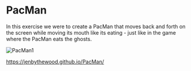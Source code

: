 # PacMan

In this exercise we were to create a PacMan that moves back and forth on the screen while moving its mouth like its eating - just like in the game where the PacMan eats the ghosts.

![PacMan1](https://github.com/jenbythewood/PacMan/assets/145355065/a797ceab-7139-4e6d-b9d4-0ff4e5b670c1)

https://jenbythewood.github.io/PacMan/
